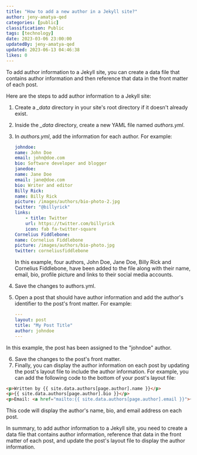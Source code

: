 ```yaml
---
title: "How to add a new author in a Jekyll site?"
author: jeny-amatya-qed
categories: [public]
classification: Public
tags: [technology]
date: 2023-03-06 23:00:00
updatedBy: jeny-amatya-qed
updated: 2023-06-13 04:46:38
likes: 0
---
```


To add author information to a Jekyll site, you can create a data file that contains author information and then reference that data in the front matter of each post.

Here are the steps to add author information to a Jekyll site:

1. Create a *\_data* directory in your site's root directory if it doesn't already exist.
2. Inside the *\_data* directory, create a new YAML file named *authors.yml*.
3. In *authors.yml*, add the information for each author. For example:

    ```yaml
    johndoe:
    name: John Doe
    email: john@doe.com
    bio: Software developer and blogger
    janedoe:
    name: Jane Doe
    email: jane@doe.com
    bio: Writer and editor
    Billy Rick:
    name: Billy Rick
    picture: /images/authors/bio-photo-2.jpg
    twitter: "@billyrick"
    links:
        - title: Twitter
        url: https://twitter.com/billyrick
        icon: fab fa-twitter-square
    Cornelius Fiddlebone:
    name: Cornelius Fiddlebone
    picture: /images/authors/bio-photo.jpg
    twitter: corneliusfiddlebone
    ```

    In this example, four authors, John Doe, Jane Doe, Billy Rick and Cornelius Fiddlebone, have been added to the file along with their name, email, bio, profile picture and links to their social media accounts.
4. Save the changes to authors.yml.
5. Open a post that should have author information and add the author's identifier to the post's front matter. For example:

    ```yaml
    ---
    layout: post
    title: "My Post Title"
    author: johndoe
    ---
    ```

In this example, the post has been assigned to the "johndoe" author.

6. Save the changes to the post's front matter.
7. Finally, you can display the author information on each post by updating the post's layout file to include the author information. For example, you can add the following code to the bottom of your post's layout file:

```html
<p>Written by {{ site.data.authors[page.author].name }}</p>
<p>{{ site.data.authors[page.author].bio }}</p>
<p>Email: <a href="mailto:{{ site.data.authors[page.author].email }}">{{ site.data.authors[page.author].email }}</a></p>
```

This code will display the author's name, bio, and email address on each post.

In summary, to add author information to a Jekyll site, you need to create a data file that contains author information, reference that data in the front matter of each post, and update the post's layout file to display the author information.